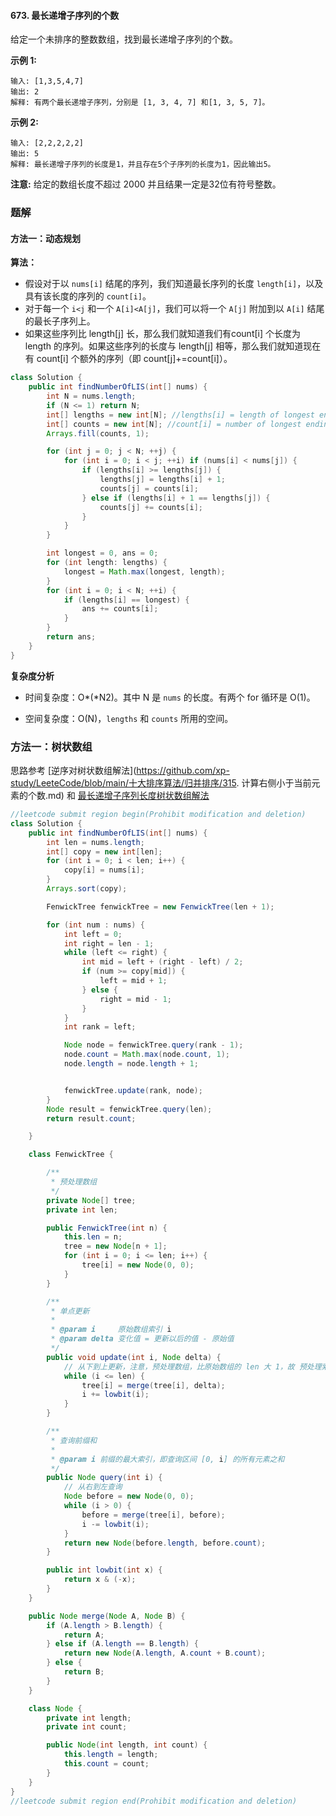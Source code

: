 #### 673. 最长递增子序列的个数

给定一个未排序的整数数组，找到最长递增子序列的个数。

**示例 1:**

```shell
输入: [1,3,5,4,7]
输出: 2
解释: 有两个最长递增子序列，分别是 [1, 3, 4, 7] 和[1, 3, 5, 7]。
```

**示例 2:**

```shell
输入: [2,2,2,2,2]
输出: 5
解释: 最长递增子序列的长度是1，并且存在5个子序列的长度为1，因此输出5。
```

**注意:** 给定的数组长度不超过 2000 并且结果一定是32位有符号整数。

### 题解

#### 方法一：动态规划

**算法：**

- 假设对于以 `nums[i]` 结尾的序列，我们知道最长序列的长度 `length[i]`，以及具有该长度的序列的 `count[i]`。
- 对于每一个 `i<j` 和一个 `A[i]<A[j]`，我们可以将一个 `A[j]` 附加到以 `A[i]` 结尾的最长子序列上。
- 如果这些序列比 length[j] 长，那么我们就知道我们有count[i] 个长度为 length 的序列。如果这些序列的长度与 length[j] 相等，那么我们就知道现在有 count[i] 个额外的序列（即 count[j]+=count[i]）。

```java
class Solution {
    public int findNumberOfLIS(int[] nums) {
        int N = nums.length;
        if (N <= 1) return N;
        int[] lengths = new int[N]; //lengths[i] = length of longest ending in nums[i]
        int[] counts = new int[N]; //count[i] = number of longest ending in nums[i]
        Arrays.fill(counts, 1);

        for (int j = 0; j < N; ++j) {
            for (int i = 0; i < j; ++i) if (nums[i] < nums[j]) {
                if (lengths[i] >= lengths[j]) {
                    lengths[j] = lengths[i] + 1;
                    counts[j] = counts[i];
                } else if (lengths[i] + 1 == lengths[j]) {
                    counts[j] += counts[i];
                }
            }
        }

        int longest = 0, ans = 0;
        for (int length: lengths) {
            longest = Math.max(longest, length);
        }
        for (int i = 0; i < N; ++i) {
            if (lengths[i] == longest) {
                ans += counts[i];
            }
        }
        return ans;
    }
}
```

**复杂度分析**

- 时间复杂度：O*(*N2)。其中 N 是 `nums` 的长度。有两个 for 循环是 O(1)。

- 空间复杂度：O(N)，`lengths` 和 `counts` 所用的空间。

### 方法一：树状数组

思路参考 [逆序对树状数组解法](https://github.com/xp-study/LeeteCode/blob/main/十大排序算法/归并排序/315. 计算右侧小于当前元素的个数.md) 和 [最长递增子序列长度树状数组解法]()

```java
//leetcode submit region begin(Prohibit modification and deletion)
class Solution {
    public int findNumberOfLIS(int[] nums) {
        int len = nums.length;
        int[] copy = new int[len];
        for (int i = 0; i < len; i++) {
            copy[i] = nums[i];
        }
        Arrays.sort(copy);

        FenwickTree fenwickTree = new FenwickTree(len + 1);

        for (int num : nums) {
            int left = 0;
            int right = len - 1;
            while (left <= right) {
                int mid = left + (right - left) / 2;
                if (num >= copy[mid]) {
                    left = mid + 1;
                } else {
                    right = mid - 1;
                }
            }
            int rank = left;

            Node node = fenwickTree.query(rank - 1);
            node.count = Math.max(node.count, 1);
            node.length = node.length + 1;


            fenwickTree.update(rank, node);
        }
        Node result = fenwickTree.query(len);
        return result.count;

    }

    class FenwickTree {

        /**
         * 预处理数组
         */
        private Node[] tree;
        private int len;

        public FenwickTree(int n) {
            this.len = n;
            tree = new Node[n + 1];
            for (int i = 0; i <= len; i++) {
                tree[i] = new Node(0, 0);
            }
        }

        /**
         * 单点更新
         *
         * @param i     原始数组索引 i
         * @param delta 变化值 = 更新以后的值 - 原始值
         */
        public void update(int i, Node delta) {
            // 从下到上更新，注意，预处理数组，比原始数组的 len 大 1，故 预处理索引的最大值为 len
            while (i <= len) {
                tree[i] = merge(tree[i], delta);
                i += lowbit(i);
            }
        }

        /**
         * 查询前缀和
         *
         * @param i 前缀的最大索引，即查询区间 [0, i] 的所有元素之和
         */
        public Node query(int i) {
            // 从右到左查询
            Node before = new Node(0, 0);
            while (i > 0) {
                before = merge(tree[i], before);
                i -= lowbit(i);
            }
            return new Node(before.length, before.count);
        }

        public int lowbit(int x) {
            return x & (-x);
        }
    }

    public Node merge(Node A, Node B) {
        if (A.length > B.length) {
            return A;
        } else if (A.length == B.length) {
            return new Node(A.length, A.count + B.count);
        } else {
            return B;
        }
    }

    class Node {
        private int length;
        private int count;

        public Node(int length, int count) {
            this.length = length;
            this.count = count;
        }
    }
}
//leetcode submit region end(Prohibit modification and deletion)

```

